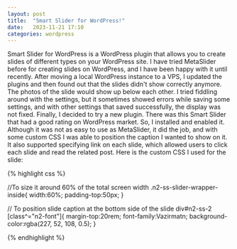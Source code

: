 ```yaml
---
layout: post
title:  "Smart Slider for WordPress!"
date:   2023-11-21 17:10
categories: wordpress
---
```


Smart Slider for WordPress is a WordPress plugin that allows you to create slides of different types on your WordPress site. I have tried MetaSlider before for creating slides on WordPress, and I have been happy with it until recently. After moving a local WordPress instance to a VPS, I updated the plugins and then found out that the slides didn't show correctly anymore. The photos of the slide would show up below each other. I tried fiddling around with the settings, but it sometimes showed errors while saving some settings, and with other settings that saved successfully, the display was not fixed. 
Finally, I decided to try a new plugin. There was this Smart Slider that had a good rating on WordPress market. So, I installed and enabled it. Although it was not as easy to use as MetaSlider, it did the job, and with some custom CSS I was able to position the caption I wanted to show on it. It also supported specifying link on each slide, which allowed users to click each slide and read the related post. 
Here is the custom CSS I used for the slide:

{% highlight css %}

//To size it around 60% of the total screen width
.n2-ss-slider-wrapper-inside{
	width:60%;
	padding-top:50px;
}

// To position slide caption at the bottom side of the slide
div#n2-ss-2 [class^="n2-font"]{
	margin-top:20rem;
	font-family:Vazirmatn;
	background-color:rgba(227, 52, 108, 0.5);
}

{% endhighlight %}
